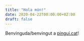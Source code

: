 ```yaml
---
title: "Hola món!"
date: 2020-04-22T00:00:00+02:00
draft: false
---
```


Benvinguda/benvingut a [pingui.cat](https://pingui.cat/)!
